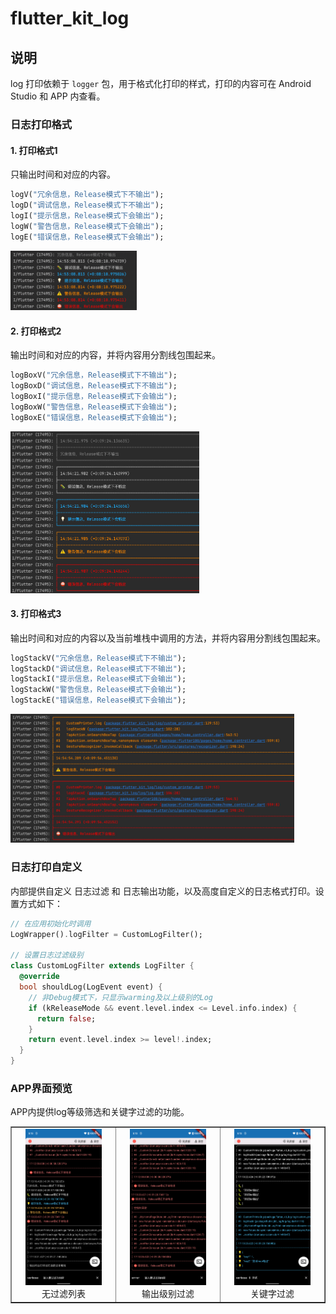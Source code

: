 # flutter_kit_log

## 说明

log 打印依赖于 `logger` 包，用于格式化打印的样式，打印的内容可在 Android Studio 和 APP 内查看。

### 日志打印格式

#### 1. 打印格式1

只输出时间和对应的内容。

```dart
logV("冗余信息，Release模式下不输出");
logD("调试信息，Release模式下不输出");
logI("提示信息，Release模式下会输出");
logW("警告信息，Release模式下会输出");
logE("错误信息，Release模式下会输出");
```

<img src="https://raw.githubusercontent.com/windows7lake/screenshot/main/flutter_kit_log4.jpg" width="40%" />

#### 2. 打印格式2

输出时间和对应的内容，并将内容用分割线包围起来。

```dart
logBoxV("冗余信息，Release模式下不输出");
logBoxD("调试信息，Release模式下不输出");
logBoxI("提示信息，Release模式下会输出");
logBoxW("警告信息，Release模式下会输出");
logBoxE("错误信息，Release模式下会输出");
```

<img src="https://raw.githubusercontent.com/windows7lake/screenshot/main/flutter_kit_log5.jpg" width="60%" />

#### 3. 打印格式3

输出时间和对应的内容以及当前堆栈中调用的方法，并将内容用分割线包围起来。

```dart
logStackV("冗余信息，Release模式下不输出");
logStackD("调试信息，Release模式下不输出");
logStackI("提示信息，Release模式下会输出");
logStackW("警告信息，Release模式下会输出");
logStackE("错误信息，Release模式下会输出");
```

<img src="https://raw.githubusercontent.com/windows7lake/screenshot/main/flutter_kit_log6.jpg" width="90%" />

### 日志打印自定义

内部提供自定义 日志过滤 和 日志输出功能，以及高度自定义的日志格式打印。设置方式如下：

```dart
// 在应用初始化时调用
LogWrapper().logFilter = CustomLogFilter();

// 设置日志过滤级别
class CustomLogFilter extends LogFilter {
  @override
  bool shouldLog(LogEvent event) {
    // 非Debug模式下，只显示warming及以上级别的Log
    if (kReleaseMode && event.level.index <= Level.info.index) {
      return false;
    }
    return event.level.index >= level!.index;
  }
}
```

### APP界面预览

APP内提供log等级筛选和关键字过滤的功能。

<table border="1" width="100%">
    <tr>
        <td width="33.33%" align="center"><img src="https://raw.githubusercontent.com/windows7lake/screenshot/main/flutter_kit_log1.png" width="80%" alt="无过滤列表" /><br>无过滤列表</td>
        <td width="33.33%" align="center"><img src="https://raw.githubusercontent.com/windows7lake/screenshot/main/flutter_kit_log2.png" width="80%" alt="输出级别过滤" /><br>输出级别过滤</td>
        <td width="33.33%" align="center"><img src="https://raw.githubusercontent.com/windows7lake/screenshot/main/flutter_kit_log3.png" width="80%" alt="关键字过滤" /><br>关键字过滤</td>
    </tr>
</table>

